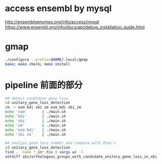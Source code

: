 # access ensembl by mysql

http://ensemblgenomes.org/info/access/mysql
https://www.ensembl.org/info/docs/api/debug_installation_guide.html



# gmap

```bash
./configure --prefix=$HOME/.local/gmap
make; make check; make install
```



# pipeline 前面的部分

```bash
## detect candidate gene loss
cd unitary_gene_loss_detection
rm -r osm bdi sbi zm osm_bdi sbi_zm
echo 'osm'       | ./main.sh
echo 'bdi'       | ./main.sh
echo 'sbi'       | ./main.sh
echo 'zm'        | ./main.sh
echo 'osm bdi'   | ./main.sh
echo 'sbi zm'    | ./main.sh

## analyse gene loss number and compare with Zhao's
cd unitary_gene_loss_detection
find . -name *_in*.tsv | xargs wc -l
setdiff sbi/orthologous_groups_with_candidate_unitary_gene_loss_in_sbi.tsv ../data-raw/orthologous_groups_with_candidate_unitary_gene_loss_in_sbi.tsv  > sbi_fliter
```